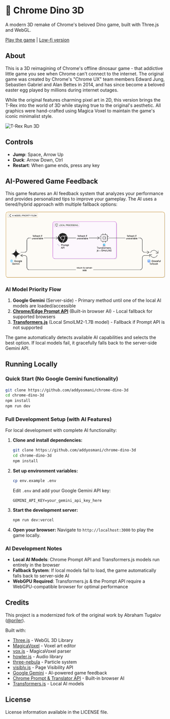 # 🦖 Chrome Dino 3D

A modern 3D remake of Chrome's beloved Dino game, built with Three.js and WebGL.

[Play the game](https://dino.addy.ie/) | [Low-fi version](https://dino.addy.ie/low.html)

## About

This is a 3D reimagining of Chrome's offline dinosaur game - that addictive little game you see when Chrome can't connect to the internet. The original game was created by Chrome's "Chrome UX" team members Edward Jung, Sebastien Gabriel and Alan Bettes in 2014, and has since become a beloved easter egg played by millions during internet outages.

While the original features charming pixel art in 2D, this version brings the T-Rex into the world of 3D while staying true to the original's aesthetic. All graphics were hand-crafted using Magica Voxel to maintain the game's iconic minimalist style.

![T-Rex Run 3D](https://i.imgur.com/fESLYlF.png)

## Controls

- **Jump**: Space, Arrow Up
- **Duck**: Arrow Down, Ctrl
- **Restart**: When game ends, press any key

## AI-Powered Game Feedback

This game features an AI feedback system that analyzes your performance and provides personalized tips to improve your gameplay. The AI uses a tiered/hybrid approach with multiple fallback options:

![Architecture](/architecture.png)

### AI Model Priority Flow

1. **Google Gemini** (Server-side) - Primary method until one of the local AI models are loaded/accessible
2. [**Chrome/Edge Prompt API**](https://developer.chrome.com/docs/extensions/ai/prompt-api) (Built-in browser AI) - Local fallback for supported browsers
3. [**Transformers.js**](https://huggingface.co/HuggingFaceTB/SmolLM2-1.7B-Instruct) (Local SmolLM2-1.7B model) - Fallback if Prompt API is not supported

The game automatically detects available AI capabilities and selects the best option. If local models fail, it gracefully falls back to the server-side Gemini API.

## Running Locally

### Quick Start (No Google Gemini functionality)

```bash
git clone https://github.com/addyosmani/chrome-dino-3d
cd chrome-dino-3d
npm install
npm run dev
```

### Full Development Setup (with AI Features)

For local development with complete AI functionality:

1. **Clone and install dependencies:**

   ```bash
   git clone https://github.com/addyosmani/chrome-dino-3d
   cd chrome-dino-3d
   npm install
   ```

2. **Set up environment variables:**

   ```bash
   cp env.example .env
   ```

   Edit `.env` and add your Google Gemini API key:

   ```
   GEMINI_API_KEY=your_gemini_api_key_here
   ```

3. **Start the development server:**

   ```bash
   npm run dev:vercel
   ```

4. **Open your browser:**
   Navigate to `http://localhost:3000` to play the game locally.

### AI Development Notes

- **Local AI Models**: Chrome Prompt API and Transformers.js models run entirely in the browser
- **Fallback System**: If local models fail to load, the game automatically falls back to server-side AI
- **WebGPU Required**: Transformers.js & the Prompt API require a WebGPU-compatible browser for optimal performance

## Credits

This project is a modernized fork of the original work by Abraham Tugalov ([@priler](https://github.com/priler/dino3d)).

Built with:

- [Three.js](https://threejs.org/) - WebGL 3D Library
- [MagicaVoxel](https://ephtracy.github.io/) - Voxel art editor
- [vox.js](https://github.com/daishihmr/vox.js/) - MagicaVoxel parser
- [howler.js](https://github.com/goldfire/howler.js/) - Audio library
- [three-nebula](https://github.com/creativelifeform/three-nebula) - Particle system
- [visibly.js](https://github.com/addyosmani/visibly.js/) - Page Visibility API
- [Google Gemini](https://ai.google.dev/) - AI-powered game feedback
- [Chrome Prompt & Translator API](https://developer.chrome.com/docs/ai/built-in-apis) - Built-in browser AI
- [Transformers.js](https://huggingface.co/docs/transformers.js/v3.0.0/index) - Local AI models

## License

License information available in the LICENSE file.
